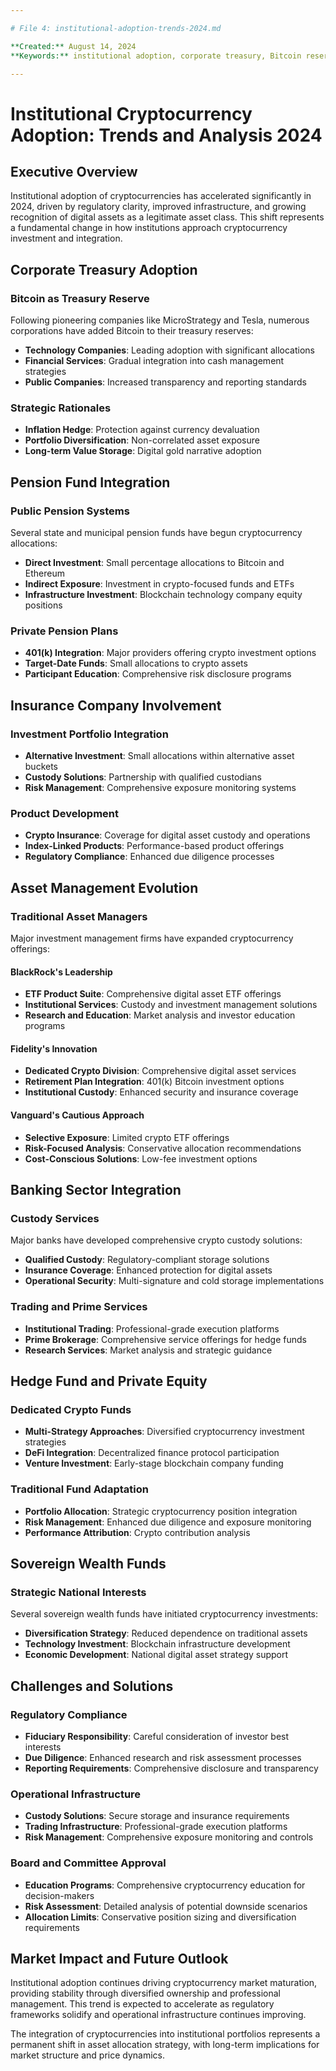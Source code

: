 ```yaml
---

# File 4: institutional-adoption-trends-2024.md

**Created:** August 14, 2024  
**Keywords:** institutional adoption, corporate treasury, Bitcoin reserves, pension funds, insurance companies, asset allocation, risk management, custody solutions, regulatory compliance, fiduciary duty

---
```


# Institutional Cryptocurrency Adoption: Trends and Analysis 2024

## Executive Overview

Institutional adoption of cryptocurrencies has accelerated significantly in 2024, driven by regulatory clarity, improved infrastructure, and growing recognition of digital assets as a legitimate asset class. This shift represents a fundamental change in how institutions approach cryptocurrency investment and integration.

## Corporate Treasury Adoption

### Bitcoin as Treasury Reserve
Following pioneering companies like MicroStrategy and Tesla, numerous corporations have added Bitcoin to their treasury reserves:

- **Technology Companies**: Leading adoption with significant allocations
- **Financial Services**: Gradual integration into cash management strategies
- **Public Companies**: Increased transparency and reporting standards

### Strategic Rationales
- **Inflation Hedge**: Protection against currency devaluation
- **Portfolio Diversification**: Non-correlated asset exposure
- **Long-term Value Storage**: Digital gold narrative adoption

## Pension Fund Integration

### Public Pension Systems
Several state and municipal pension funds have begun cryptocurrency allocations:
- **Direct Investment**: Small percentage allocations to Bitcoin and Ethereum
- **Indirect Exposure**: Investment in crypto-focused funds and ETFs
- **Infrastructure Investment**: Blockchain technology company equity positions

### Private Pension Plans
- **401(k) Integration**: Major providers offering crypto investment options
- **Target-Date Funds**: Small allocations to crypto assets
- **Participant Education**: Comprehensive risk disclosure programs

## Insurance Company Involvement

### Investment Portfolio Integration
- **Alternative Investment**: Small allocations within alternative asset buckets
- **Custody Solutions**: Partnership with qualified custodians
- **Risk Management**: Comprehensive exposure monitoring systems

### Product Development
- **Crypto Insurance**: Coverage for digital asset custody and operations
- **Index-Linked Products**: Performance-based product offerings
- **Regulatory Compliance**: Enhanced due diligence processes

## Asset Management Evolution

### Traditional Asset Managers
Major investment management firms have expanded cryptocurrency offerings:

#### BlackRock's Leadership
- **ETF Product Suite**: Comprehensive digital asset ETF offerings
- **Institutional Services**: Custody and investment management solutions
- **Research and Education**: Market analysis and investor education programs

#### Fidelity's Innovation
- **Dedicated Crypto Division**: Comprehensive digital asset services
- **Retirement Plan Integration**: 401(k) Bitcoin investment options
- **Institutional Custody**: Enhanced security and insurance coverage

#### Vanguard's Cautious Approach
- **Selective Exposure**: Limited crypto ETF offerings
- **Risk-Focused Analysis**: Conservative allocation recommendations
- **Cost-Conscious Solutions**: Low-fee investment options

## Banking Sector Integration

### Custody Services
Major banks have developed comprehensive crypto custody solutions:
- **Qualified Custody**: Regulatory-compliant storage solutions
- **Insurance Coverage**: Enhanced protection for digital assets
- **Operational Security**: Multi-signature and cold storage implementations

### Trading and Prime Services
- **Institutional Trading**: Professional-grade execution platforms
- **Prime Brokerage**: Comprehensive service offerings for hedge funds
- **Research Services**: Market analysis and strategic guidance

## Hedge Fund and Private Equity

### Dedicated Crypto Funds
- **Multi-Strategy Approaches**: Diversified cryptocurrency investment strategies
- **DeFi Integration**: Decentralized finance protocol participation
- **Venture Investment**: Early-stage blockchain company funding

### Traditional Fund Adaptation
- **Portfolio Allocation**: Strategic cryptocurrency position integration
- **Risk Management**: Enhanced due diligence and exposure monitoring
- **Performance Attribution**: Crypto contribution analysis

## Sovereign Wealth Funds

### Strategic National Interests
Several sovereign wealth funds have initiated cryptocurrency investments:
- **Diversification Strategy**: Reduced dependence on traditional assets
- **Technology Investment**: Blockchain infrastructure development
- **Economic Development**: National digital asset strategy support

## Challenges and Solutions

### Regulatory Compliance
- **Fiduciary Responsibility**: Careful consideration of investor best interests
- **Due Diligence**: Enhanced research and risk assessment processes
- **Reporting Requirements**: Comprehensive disclosure and transparency

### Operational Infrastructure
- **Custody Solutions**: Secure storage and insurance requirements
- **Trading Infrastructure**: Professional-grade execution platforms
- **Risk Management**: Comprehensive exposure monitoring and controls

### Board and Committee Approval
- **Education Programs**: Comprehensive cryptocurrency education for decision-makers
- **Risk Assessment**: Detailed analysis of potential downside scenarios
- **Allocation Limits**: Conservative position sizing and diversification requirements

## Market Impact and Future Outlook

Institutional adoption continues driving cryptocurrency market maturation, providing stability through diversified ownership and professional management. This trend is expected to accelerate as regulatory frameworks solidify and operational infrastructure continues improving.

The integration of cryptocurrencies into institutional portfolios represents a permanent shift in asset allocation strategy, with long-term implications for market structure and price dynamics.
